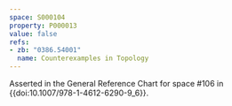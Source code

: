 ```yaml
---
space: S000104
property: P000013
value: false
refs:
- zb: "0386.54001"
  name: Counterexamples in Topology
---
```


Asserted in the General Reference Chart for space #106 in
{{doi:10.1007/978-1-4612-6290-9_6}}.
